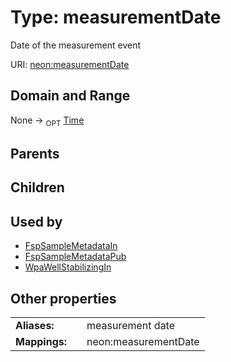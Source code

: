 
# Type: measurementDate


Date of the measurement event

URI: [neon:measurementDate](https://data.neonscience.org/measurementDate)


## Domain and Range

None ->  <sub>OPT</sub> [Time](types/Time.md)

## Parents


## Children


## Used by

 * [FspSampleMetadataIn](FspSampleMetadataIn.md)
 * [FspSampleMetadataPub](FspSampleMetadataPub.md)
 * [WpaWellStabilizingIn](WpaWellStabilizingIn.md)

## Other properties

|  |  |  |
| --- | --- | --- |
| **Aliases:** | | measurement date |
| **Mappings:** | | neon:measurementDate |

